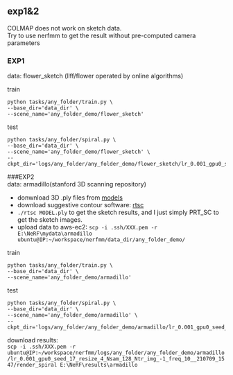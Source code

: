 exp1&2
---

COLMAP does not work on sketch data.  
Try to use nerfmm to get the result without pre-computed camera parameters

### EXP1  
data: flower_sketch (llff/flower operated by online algorithms)

train  
```
python tasks/any_folder/train.py \
--base_dir='data_dir' \
--scene_name='any_folder_demo/flower_sketch'
```  

test
```
python tasks/any_folder/spiral.py \
--base_dir='data_dir' \
--scene_name='any_folder_demo/flower_sketch' \
--ckpt_dir='logs/any_folder/any_folder_demo/flower_sketch/lr_0.001_gpu0_seed_17_resize_4_Nsam_128_Ntr_img_-1_freq_10__210701_1514'
```  

###EXP2  
data: armadillo(stanford 3D scanning repository)  
  - donwnload 3D .ply files from [models](https://gfx.cs.princeton.edu/proj/sugcon/models/)
  - download suggestive contour software: [rtsc](https://gfx.cs.princeton.edu/proj/sugcon/)
  - `./rtsc MODEL.ply` to get the sketch results, and I just simply PRT_SC to get the sketch images.
  - upload data to aws-ec2: `scp -i .ssh/XXX.pem -r E:\NeRF\mydata\armadillo ubuntu@IP:~/workspace/nerfmm/data_dir/any_folder_demo/`


train  
```
python tasks/any_folder/train.py \
--base_dir='data_dir' \
--scene_name='any_folder_demo/armadillo'
```

test  
```  
python tasks/any_folder/spiral.py \
--base_dir='data_dir' \
--scene_name='any_folder_demo/armadillo' \
--ckpt_dir='logs/any_folder/any_folder_demo/armadillo/lr_0.001_gpu0_seed_17_resize_4_Nsam_128_Ntr_img_-1_freq_10__210709_1547'
```  
download results:  
`scp -i .ssh/XXX.pem -r
ubuntu@IP:~/workspace/nerfmm/logs/any_folder/any_folder_demo/armadillo/lr_0.001_gpu0_seed_17_resize_4_Nsam_128_Ntr_img_-1_freq_10__210709_1547/render_spiral E:\NeRF\results\armadillo`





